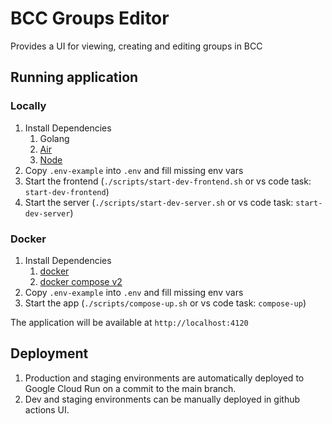 # BCC Groups Editor

Provides a UI for viewing, creating and editing groups in BCC


## Running application

### Locally

1. Install Dependencies
   1. Golang
   2. [Air](https://github.com/cosmtrek/air)
   3. [Node](https://nodejs.org/en)
2. Copy `.env-example` into `.env` and fill missing env vars
3. Start the frontend (`./scripts/start-dev-frontend.sh` or vs code task: `start-dev-frontend`)
4. Start the server (`./scripts/start-dev-server.sh` or vs code task: `start-dev-server`)

### Docker
1. Install Dependencies
   1. [docker](https://docs.docker.com/get-docker/)
   2. [docker compose v2](https://docs.docker.com/compose/install/)
2. Copy `.env-example` into `.env` and fill missing env vars
3. Start the app (`./scripts/compose-up.sh` or vs code task: `compose-up`)

The application will be available at `http://localhost:4120`

## Deployment

1. Production and staging environments are automatically deployed to Google Cloud Run on a commit to the main branch.
2. Dev and staging environments can be manually deployed in github actions UI.
